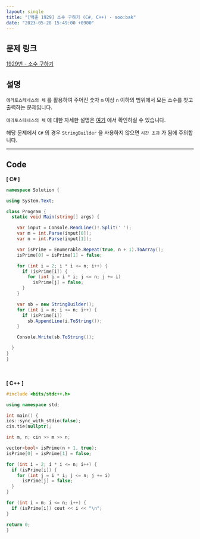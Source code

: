 ```yaml
---
layout: single
title: "[백준 1929] 소수 구하기 (C#, C++) - soo:bak"
date: "2023-05-28 15:49:00 +0900"
---
```


## 문제 링크
  [1929번 - 소수 구하기](https://www.acmicpc.net/problem/1929)

## 설명
`에라토스테네스의 체` 를 활용하여 주어진 숫자 `m` 이상 `n` 이하의 범위에서 모든 소수를 찾고 출력하는 문제입니다. <br>

`에라토스테네스의 체` 에 대한 자세한 설명은 [여기](https://soo-bak.github.io/algorithm/theory/) 에서 확인하실 수 있습니다. <br>

해당 문제에서 `C#` 의 경우 `StringBuilder` 을 사용하지 않으면 `시간 초과` 가 됨에 주의합니다.<br>
- - -

## Code
<b>[ C# ] </b>
<br>

  ```c#
namespace Solution {

  using System.Text;

  class Program {
    static void Main(string[] args) {

      var input = Console.ReadLine()!.Split(' ');
      var m = int.Parse(input[0]);
      var n = int.Parse(input[1]);

      var isPrime = Enumerable.Repeat(true, n + 1).ToArray();
      isPrime[0] = isPrime[1] = false;

      for (int i = 2; i * i <= n; i++) {
        if (isPrime[i]) {
          for (int j = i * i; j <= n; j += i)
            isPrime[j] = false;
        }
      }

      var sb = new StringBuilder();
      for (int i = m; i <= n; i++) {
        if (isPrime[i])
          sb.AppendLine(i.ToString());
      }

      Console.Write(sb.ToString());

    }
  }
}
  ```
<br><br>
<b>[ C++ ] </b>
<br>

  ```c++
#include <bits/stdc++.h>

using namespace std;

int main() {
  ios::sync_with_stdio(false);
  cin.tie(nullptr);

  int m, n; cin >> m >> n;

  vector<bool> isPrime(n + 1, true);
  isPrime[0] = isPrime[1] = false;

  for (int i = 2; i * i <= n; i++) {
    if (isPrime[i]) {
      for (int j = i * i; j <= n; j += i)
        isPrime[j] = false;
    }
  }

  for (int i = m; i <= n; i++) {
    if (isPrime[i]) cout << i << "\n";
  }

  return 0;
}
  ```
